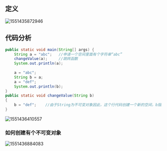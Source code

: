 ## 定义

![1551435872946](C:\Users\Administrator\AppData\Roaming\Typora\typora-user-images\1551435872946.png)



## 代码分析

```java
public static void main(String[] args) {
	String a = "abc";   //申请一个空间里面有个字符串“abc”
	changeValue(a);     //跳转函数
	System.out.println(a);
	
	a = "abc";
	String b = a;
	a = "def";
	System.out.println(b);
}
public static void changeValue(String b)   
{
	b = "def";    //由于String为不可变对象因此，这个行代码创建一个新的空间，b指向
}
```

![1551436410557](C:\Users\Administrator\AppData\Roaming\Typora\typora-user-images\1551436410557.png)

### **如何创建有个不可变对象**

![1551436884083](C:\Users\Administrator\AppData\Roaming\Typora\typora-user-images\1551436884083.png)

